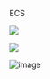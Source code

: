 ECS


![](http://ws1.sinaimg.cn/large/006gDTsUgy1g6fh22582lj30ks088mxh.jpg)

![](http://ws2.sinaimg.cn/large/006gDTsUgy1g6fh4ekf0hj319y0ht40y.jpg)

![image](http://wx4.sinaimg.cn/large/006gDTsUgy1g6gavpqk0zj30w20bnmyz.jpg)
